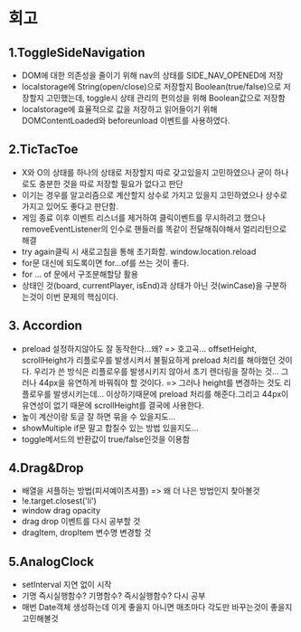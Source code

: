 # 회고

## 1.ToggleSideNavigation

- DOM에 대한 의존성을 줄이기 위해 nav의 상태를 SIDE_NAV_OPENED에 저장
- localstorage에 String(open/close)으로 저장할지 Boolean(true/false)으로 저장할지 고민했는데, toggle시 상태 관리의 편의성을 위해 Boolean값으로 저장함
- localstorage에 효율적으로 값을 저장하고 읽어들이기 위해 DOMContentLoaded와 beforeunload 이벤트를 사용하였다.

## 2.TicTacToe

- X와 O의 상태를 하나의 상태로 저장할지 따로 갖고있을지 고민하였으나 굳이 하나로도 충분한 것을 따로 저장할 필요가 없다고 판단
- 이기는 경우를 알고리즘으로 계산할지 상수로 가지고 있을지 고민하였으나 상수로 가지고 있어도 좋다고 판단함.
- 게임 종료 이후 이벤트 리스너를 제거하여 클릭이벤트를 무시하려고 했으나 removeEventListener의 인수로 핸들러를 똑같이 전달해줘야해서 얼리리턴으로 해결
- try again클릭 시 새로고침을 통해 초기화함. window.location.reload
- for문 대신에 되도록이면 for...of를 쓰는 것이 좋다.
- for ... of 문에서 구조분해할당 활용
- 상태인 것(board, currentPlayer, isEnd)과 상태가 아닌 것(winCase)을 구분하는것이 이번 문제의 핵심이다.

## 3. Accordion

- preload 설정하지않아도 잘 동작한다…왜?
=> 호고곡... offsetHeight, scrollHeight가 리플로우를 발생시켜서 불필요하게 preload 처리를 해야했던 것이다. 우리가 쓴 방식은 리플로우를 발생시키지 않아서 초기 렌더링을 잘하는 것... 그러나 44px을 유연하게 바꿔줘야 할 것이다.
=> 그러나 height를 변경하는 것도 리플로우를 발생시키는데... 이상하기때문에 preload 처리를 해준다.그리고 44px이 유연성이 없기 때문에 scrollHeight를 결국에 사용한다.
- 높이 계산이랑 토글 잘 하면 묶을 수 있을지도...
- showMultiple if문 말고 합칠수 있는 방법 있을지도...
- toggle메서드의 반환값이 true/false인것을 이용함

## 4.Drag&Drop

- 배열을 셔플하는 방법(피셔예이츠셔플) => 왜 더 나은 방법인지 찾아볼것
- !e.target.closest('li')
- window drag opacity
- drag drop 이벤트를 다시 공부할 것
- dragItem, dropItem 변수명 변경할 것

## 5.AnalogClock

- setInterval 지연 없이 시작
- 기명 즉시실행함수? 기명함수? 즉시실행함수? 다시 공부
- 매번 Date객체 생성하는데 이게 좋을지 아니면 매초마다 각도만 바꾸는것이 좋을지 고민해볼것
